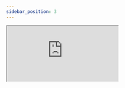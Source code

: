 ```yaml
---
sidebar_position: 3
---
```


<iframe src="https://codesandbox.io/embed/github/open-tech-world/react-form/tree/main/examples/Radio+Group+Form?fontsize=14&hidenavigation=1&module=%2FApp.js&theme=dark" style={{width: "100%", height: "500px", border: "0", borderRadius: "4px", overflow: "hidden"}} title="@open-tech-world/react-form-radio-group-form" allow="accelerometer; ambient-light-sensor; camera; encrypted-media; geolocation; gyroscope; hid; microphone; midi; payment; usb; vr; xr-spatial-tracking" sandbox="allow-forms allow-modals allow-popups allow-presentation allow-same-origin allow-scripts" ></iframe>

